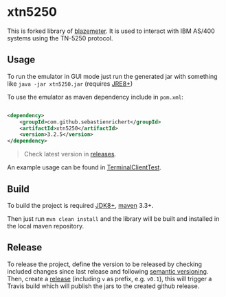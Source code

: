 # xtn5250

This is forked library of [blazemeter](https://github.com/Blazemeter/xtn5250). It is used to interact with IBM AS/400
systems using the TN-5250 protocol.

## Usage

To run the emulator in GUI mode just run the generated jar with something like `java -jar xtn5250.jar` (requires [JRE8+](http://www.oracle.com/technetwork/java/javase/downloads/jre8-downloads-2133155.html))

To use the emulator as maven dependency include in `pom.xml`:

```xml

<dependency>
    <groupId>com.github.sebastienrichert</groupId>
    <artifactId>xtn5250</artifactId>
    <version>3.2.5</version>
</dependency>
```

> Check latest version in [releases](https://github.com/SebastienRichert/xtn5250/releases).

An example usage can be found in [TerminalClientTest](src/test/java/net/infordata/em/TerminalClientTest.java).

## Build

To build the project is required [JDK8+](http://www.oracle.com/technetwork/java/javase/downloads/jdk8-downloads-2133151.html), [maven](https://maven.apache.org/) 3.3+.

Then just run `mvn clean install` and the library will be built and installed in the local maven repository.

## Release

To release the project, define the version to be released by checking included changes since last release and
following [semantic versioning](https://semver.org/).
Then, create a [release](https://github.com/SebastienRichert/xtn5250/releases) (including `v` as prefix, e.g. `v0.1`),
this will trigger a Travis build which will publish the jars to the created github release.
